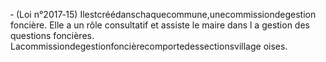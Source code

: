 ‐ (Loi n°2017‐15) Ilestcréédanschaquecommune,unecommissiondegestion foncière. Elle a un rôle consultatif et assiste le maire dans l a gestion des questions foncières.
Lacommissiondegestionfoncièrecomportedessectionsvillage oises.